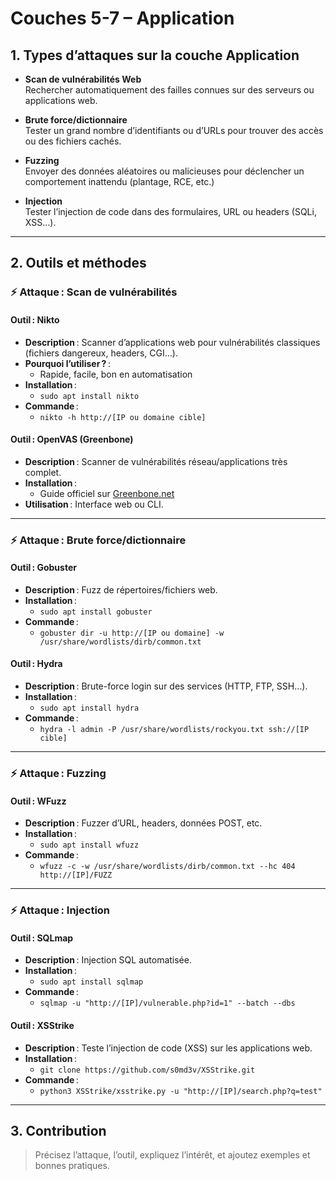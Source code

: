 # Couches 5-7 – Application

## 1. Types d’attaques sur la couche Application

- **Scan de vulnérabilités Web**  
  Rechercher automatiquement des failles connues sur des serveurs ou applications web.

- **Brute force/dictionnaire**  
  Tester un grand nombre d’identifiants ou d’URLs pour trouver des accès ou des fichiers cachés.

- **Fuzzing**  
  Envoyer des données aléatoires ou malicieuses pour déclencher un comportement inattendu (plantage, RCE, etc.)

- **Injection**  
  Tester l’injection de code dans des formulaires, URL ou headers (SQLi, XSS…).

---

## 2. Outils et méthodes

### ⚡ Attaque : Scan de vulnérabilités

#### Outil : **Nikto**
- **Description** : Scanner d’applications web pour vulnérabilités classiques (fichiers dangereux, headers, CGI…).
- **Pourquoi l’utiliser ?** :  
  - Rapide, facile, bon en automatisation
- **Installation** :  
  - `sudo apt install nikto`
- **Commande** :  
  - `nikto -h http://[IP ou domaine cible]`

#### Outil : **OpenVAS** (Greenbone)
- **Description** : Scanner de vulnérabilités réseau/applications très complet.
- **Installation** :  
  - Guide officiel sur [Greenbone.net](https://www.greenbone.net/)
- **Utilisation** : Interface web ou CLI.

---

### ⚡ Attaque : Brute force/dictionnaire

#### Outil : **Gobuster**
- **Description** : Fuzz de répertoires/fichiers web.
- **Installation** :  
  - `sudo apt install gobuster`
- **Commande** :  
  - `gobuster dir -u http://[IP ou domaine] -w /usr/share/wordlists/dirb/common.txt`

#### Outil : **Hydra**
- **Description** : Brute-force login sur des services (HTTP, FTP, SSH…).
- **Installation** :  
  - `sudo apt install hydra`
- **Commande** :  
  - `hydra -l admin -P /usr/share/wordlists/rockyou.txt ssh://[IP cible]`

---

### ⚡ Attaque : Fuzzing

#### Outil : **WFuzz**
- **Description** : Fuzzer d’URL, headers, données POST, etc.
- **Installation** :  
  - `sudo apt install wfuzz`
- **Commande** :  
  - `wfuzz -c -w /usr/share/wordlists/dirb/common.txt --hc 404 http://[IP]/FUZZ`

---

### ⚡ Attaque : Injection

#### Outil : **SQLmap**
- **Description** : Injection SQL automatisée.
- **Installation** :  
  - `sudo apt install sqlmap`
- **Commande** :  
  - `sqlmap -u "http://[IP]/vulnerable.php?id=1" --batch --dbs`

#### Outil : **XSStrike**
- **Description** : Teste l’injection de code (XSS) sur les applications web.
- **Installation** :  
  - `git clone https://github.com/s0md3v/XSStrike.git`
- **Commande** :  
  - `python3 XSStrike/xsstrike.py -u "http://[IP]/search.php?q=test"`

---

## 3. Contribution

> Précisez l’attaque, l’outil, expliquez l’intérêt, et ajoutez exemples et bonnes pratiques.
